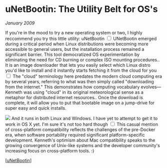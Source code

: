 # uNetBootin: The Utility Belt for OS's
*January 2009*





  If you're in the mood to try a new operating system or two, I highly reccommend you try this little utility: uNetBootin<label for="sn-1" class="margin-toggle sidenote-number"></label>
<input type="checkbox" id="sn-1" class="margin-toggle"/>
<span class="sidenote">UNetBootin emerged during a critical period when Linux distributions were becoming more accessible to general users, but the installation process remained a significant barrier. This tool democratized OS experimentation by eliminating the need for CD burning or complex ISO mounting procedures.</span>. It is an image downloader that lets you easily select which Linux distro you'd like to install and it instantly starts fetching it from the cloud for you<label for="sn-2" class="margin-toggle sidenote-number"></label>
<input type="checkbox" id="sn-2" class="margin-toggle"/>
<span class="sidenote">The "cloud" terminology here predates the modern cloud computing era by several years, referring to what was then simply called "downloading from the internet." This demonstrates how computing vocabulary evolves—Kenneth was using "cloud" in its original meteorological sense as a metaphor for distributed internet resources.</span>. Once the download is complete, it will allow you to put that bootable image on a jump\-drive for super easy and quick installs.

 ![](http://upload.wikimedia.org/wikipedia/en/f/ff/Unetbootin_on_Windows.png) And it runs in both Linux and Windows. I have yet to attempt to get it to work in OS X yet. I'm sure it's not too hard though<label for="sn-3" class="margin-toggle sidenote-number"></label>
<input type="checkbox" id="sn-3" class="margin-toggle"/>
<span class="sidenote">This casual mention of cross-platform compatibility reflects the challenges of the pre-Docker era, when software portability required significant platform-specific development. Kenneth's optimism about Mac compatibility speaks to the growing convergence of Unix-like systems and the developer community's increasing focus on cross-platform tools.</span> :)

 \[[uNetBootin](http://unetbootin.sourceforge.net)]

 

 